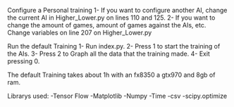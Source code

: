Configure a Personal training
1- If you want to configure another AI, change the current AI in Higher_Lower.py on lines 110 and 125.
2- If you want to change the amount of games, amount of games against the AIs, etc. Change variables on line 207 on
Higher_Lower.py


Run the default Training
1- Run index.py.
2- Press 1 to start the training of the AIs.
3- Press 2 to Graph all the data that the training made.
4- Exit pressing 0.

The default Training takes about 1h with an fx8350 a gtx970 and 8gb of ram.

Librarys used:
-Tensor Flow
-Matplotlib
-Numpy
-Time
-csv
-scipy.optimize
